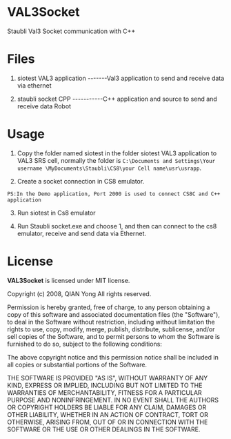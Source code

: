 VAL3Socket
==========

Staubli Val3 Socket communication with C++

Files
=========

1. siotest VAL3 application -------Val3 application to send and receive data via ethernet 

2. staubli socket CPP -----------C++ application and source to send and receive data Robot

Usage
=========

1. Copy the folder named siotest in the folder siotest VAL3 application to VAL3 SRS cell, normally the folder is `C:\Documents and Settings\Your username \MyDocuments\Staubli\CS8\your Cell name\usr\usrapp`.

2. Create a socket connection in CS8 emulator. 

`PS:In the Demo application, Port 2000 is used to connect CS8C and C++ application`

3. Run siotest in Cs8 emulator

4. Run Staubli socket.exe and choose 1, and then can connect to the cs8 emulator, receive
and send data via Ethernet.


License
==========

**VAL3Socket** is licensed under MIT license.

Copyright (c) 2008, QIAN Yong All rights reserved.

Permission is hereby granted, free of charge, to any person obtaining a copy of this software and associated documentation files (the "Software"), to deal in the Software without restriction, including without limitation the rights to use, copy, modify, merge, publish, distribute, sublicense, and/or sell copies of the Software, and to permit persons to whom the Software is furnished to do so, subject to the following conditions:

The above copyright notice and this permission notice shall be included in all copies or substantial portions of the Software.

THE SOFTWARE IS PROVIDED "AS IS", WITHOUT WARRANTY OF ANY KIND, EXPRESS OR IMPLIED, INCLUDING BUT NOT LIMITED TO THE WARRANTIES OF MERCHANTABILITY, FITNESS FOR A PARTICULAR PURPOSE AND NONINFRINGEMENT. IN NO EVENT SHALL THE AUTHORS OR COPYRIGHT HOLDERS BE LIABLE FOR ANY CLAIM, DAMAGES OR OTHER LIABILITY, WHETHER IN AN ACTION OF CONTRACT, TORT OR OTHERWISE, ARISING FROM, OUT OF OR IN CONNECTION WITH THE SOFTWARE OR THE USE OR OTHER DEALINGS IN THE SOFTWARE.